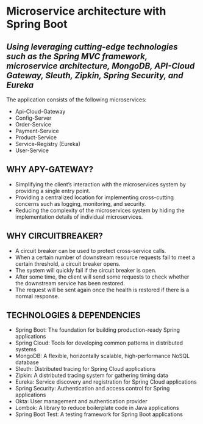 # Microservice architecture with Spring Boot


## _Using leveraging cutting-edge technologies such as the Spring MVC framework, microservice architecture, MongoDB, API-Cloud Gateway, Sleuth, Zipkin, Spring Security, and Eureka_


The application consists of the following microservices:

- Api-Cloud-Gateway
- Config-Server
- Order-Service
- Payment-Service
- Product-Service
- Service-Registry (Eureka)
- User-Service

## WHY APY-GATEWAY?

- Simplifying the client’s interaction with the microservices system by providing a single entry point.
- Providing a centralized location for implementing cross-cutting concerns such as logging, monitoring, and security.
- Reducing the complexity of the microservices system by hiding the implementation details of individual microservices.

## WHY CIRCUITBREAKER?


 
- A circuit breaker can be used to protect cross-service calls. 
- When a certain number of downstream resource requests fail to meet a certain threshold, a circuit breaker opens. 
- The system will quickly fail if the circuit breaker is open. 
- After some time, the client will send some requests to check whether the downstream service has been restored. 
- The request will be sent again once the health is restored if there is a normal response.


## TECHNOLOGIES & DEPENDENCIES


- Spring Boot: The foundation for building production-ready Spring applications
- Spring Cloud: Tools for developing common patterns in distributed systems
- MongoDB: A flexible, horizontally scalable, high-performance NoSQL database
- Sleuth: Distributed tracing for Spring Cloud applications
- Zipkin: A distributed tracing system for gathering timing data
- Eureka: Service discovery and registration for Spring Cloud applications
- Spring Security: Authentication and access control for Spring applications
- Okta: User management and authentication provider
- Lombok: A library to reduce boilerplate code in Java applications
- Spring Boot Test: A testing framework for Spring Boot applications

